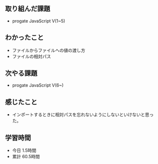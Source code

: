 ## 取り組んだ課題
- progate JavaScript Ⅴ(1~5)
## わかったこと
- ファイルからファイルへの値の渡し方
- ファイルの相対パス
## 次やる課題
- progate JavaScript Ⅴ(6~)
## 感じたこと
- インポートするときに相対パスを忘れないようにしないといけないと思った。
## 学習時間
- 今日 1.5時間
- 累計 60.5時間
